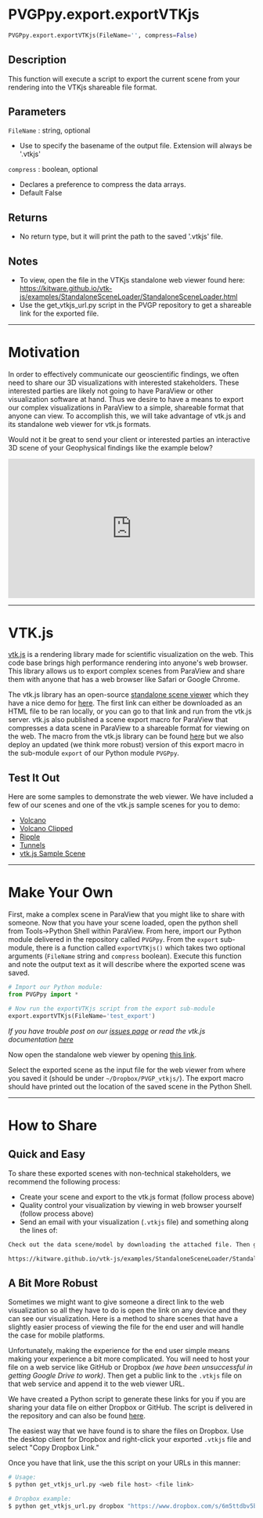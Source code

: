 # PVGPpy.export.exportVTKjs

```py
PVGPpy.export.exportVTKjs(FileName='', compress=False)
```

Description
-----------
This function will execute a script to export the current scene from your rendering into the VTKjs shareable file format.

Parameters
----------
`FileName` : string, optional

- Use to specify the basename of the output file. Extension will always be '.vtkjs'

`compress` : boolean, optional

- Declares a preference to compress the data arrays.
- Default False

Returns
-------
- No return type, but it will print the path to the saved '.vtkjs' file.

Notes
-----
- To view, open the file in the VTKjs standalone web viewer found here: https://kitware.github.io/vtk-js/examples/StandaloneSceneLoader/StandaloneSceneLoader.html
- Use the get_vtkjs_url.py script in the PVGP repository to get a shareable link for the exported file.



---------------


# Motivation
In order to effectively communicate our geoscientific findings, we often need to share our 3D visualizations with interested stakeholders. These interested parties are likely not going to have ParaView or other visualization software at hand. Thus we desire to have a means to export our complex visualizations in ParaView to a simple, shareable format that anyone can view. To accomplish this, we will take advantage of vtk.js and its standalone web viewer for vtk.js formats.

Would not it be great to send your client or interested parties an interactive 3D scene of your Geophysical findings like the example below?

<div style="position: relative; padding-bottom: 56.25%; height: 0; overflow: hidden; max-width: 100%; height: auto;">
        <iframe src="https://rawgit.com/banesullivan/PVGPvtk.js/master/StandaloneSceneLoader.html?fileURL=https://dl.dropbox.com/s/ftcmvc74qsr4hbl/tunnels.vtkjs?dl=0" frameborder="0" allowfullscreen style="position: absolute; top: 0; left: 0; width: 100%; height: 100%;"></iframe>
</div>


-------


# VTK.js
[vtk.js](https://kitware.github.io/vtk-js/) is a rendering library made for scientific visualization on the web. This code base brings high performance rendering into anyone's web browser. This library allows us to export complex scenes from ParaView and share them with anyone that has a web browser like Safari or Google Chrome.

The vtk.js library has an open-source [standalone scene viewer](https://kitware.github.io/vtk-js/examples/StandaloneSceneLoader/StandaloneSceneLoader.html) which they have a nice demo for [here](https://kitware.github.io/vtk-js/examples/StandaloneSceneLoader.html). The first link can either be downloaded as an HTML file to be ran locally, or you can go to that link and run from the vtk.js server. vtk.js also published a scene export macro for ParaView that compresses a data scene in ParaView to a shareable format for viewing on the web. The macro from the vtk.js library can be found [here](https://raw.githubusercontent.com/Kitware/vtk-js/master/Utilities/ParaView/export-scene-macro.py) but we also deploy an updated (we think more robust) version of this export macro in the sub-module `export` of our Python module `PVGPpy`.

## Test It Out
Here are some samples to demonstrate the web viewer. We have included a few of our scenes and one of the vtk.js sample scenes for you to demo:

- [Volcano](https://rawgit.com/banesullivan/PVGPvtk.js/master/StandaloneSceneLoader.html?fileURL=https://dl.dropbox.com/s/6gxax6fp9muk65e/volc.vtkjs?dl=0)
- [Volcano Clipped](https://rawgit.com/banesullivan/PVGPvtk.js/master/StandaloneSceneLoader.html?fileURL=https://dl.dropbox.com/s/0xxviidrh66smmg/volc_clip.vtkjs?dl=0)
- [Ripple](https://rawgit.com/banesullivan/PVGPvtk.js/master/StandaloneSceneLoader.html?fileURL=https://dl.dropbox.com/s/6m5ttdbv5bf4ngj/ripple.vtkjs?dl=0)
- [Tunnels](https://rawgit.com/banesullivan/PVGPvtk.js/master/StandaloneSceneLoader.html?fileURL=https://dl.dropbox.com/s/ftcmvc74qsr4hbl/tunnels.vtkjs?dl=0)
- [vtk.js Sample Scene](https://rawgit.com/banesullivan/PVGPvtk.js/master/StandaloneSceneLoader.html?fileURL=https://data.kitware.com/api/v1/file/587003c38d777f05f44a5c93/download)


-------


# Make Your Own
First, make a complex scene in ParaView that you might like to share with someone. <!--For a simple example, download [this] folder and load the state file *(be sure to use relative file paths)*.--> Now that you have your scene loaded, open the python shell from Tools->Python Shell within ParaView. From here, import our Python module delivered in the repository called `PVGPpy`. From the `export` sub-module, there is a function called `exportVTKjs()` which takes two optional arguments (`FileName` string and `compress` boolean). Execute this function and note the output text as it will describe where the exported scene was saved.

```py
# Import our Python module:
from PVGPpy import *

# Now run the exportVTKjs script from the export sub-module
export.exportVTKjs(FileName='test_export')
```

*If you have trouble post on our [issues page](https://github.com/banesullivan/ParaViewGeophysics/issues) or read the vtk.js documentation [here](https://kitware.github.io/vtk-js/examples/StandaloneSceneLoader.html)*

Now open the standalone web viewer by opening [this link](https://kitware.github.io/vtk-js/examples/StandaloneSceneLoader/StandaloneSceneLoader.html).

Select the exported scene as the input file for the web viewer from where you saved it (should be under `~/Dropbox/PVGP_vtkjs/`). The export macro should have printed out the location of the saved scene in the Python Shell.


-------


# How to Share

## Quick and Easy
To share these exported scenes with non-technical stakeholders, we recommend the following process:

- Create your scene and export to the vtk.js format (follow process above)
- Quality control your visualization by viewing in web browser yourself (follow process above)
- Send an email with your visualization (`.vtkjs` file) and something along the lines of:

```txt
Check out the data scene/model by downloading the attached file. Then go to the link below and open that downloaded file.

https://kitware.github.io/vtk-js/examples/StandaloneSceneLoader/StandaloneSceneLoader.html
```

## A Bit More Robust
Sometimes we might want to give someone a direct link to the web visualization so all they have to do is open the link on any device and they can see our visualization. Here is a method to share scenes that have a slightly easier process of viewing the file for the end user and will handle the case for mobile platforms.

Unfortunately, making the experience for the end user simple means making your experience a bit more complicated. You will need to host your file on a web service like GitHub or Dropbox *(we have been unsuccessful in getting Google Drive to work)*. Then get a public link to the `.vtkjs` file on that web service and append it to the web viewer URL.

We have created a Python script to generate these links for you if you are sharing your data file on either Dropbox or GitHub. The script is delivered in the repository and can also be found [here](https://github.com/banesullivan/ParaViewGeophysics/blob/master/get_vtkjs_url.py).

The easiest way that we have found is to share the files on Dropbox. Use the desktop client for Dropbox and right-click your exported `.vtkjs` file and select "Copy Dropbox Link."

Once you have that link, use the this script on your URLs in this manner:

```bash
# Usage:
$ python get_vtkjs_url.py <web file host> <file link>

# Dropbox example:
$ python get_vtkjs_url.py dropbox "https://www.dropbox.com/s/6m5ttdbv5bf4ngj/ripple.vtkjs?dl=0"

```
<!-- Hidden
### Process to Generate Links on Your Own

- Copy the url to the web browser which we have cloned and host on on of our repos: `https://rawgit.com/banesullivan/PVGPvtk.js/master/StandaloneSceneLoader.html`
- Now appended `?fileURL=`
- Then append that with the shareable link to your visualization file from your web file service:
    - For Dropbox, we will follow this method to get direct download file links
    - Shared links for Dropbox files will have this format:

    ```txt
    https://www.dropbox.com/s/6m5ttdbv5bf4ngj/ripple.vtkjs?dl=0
    ```

    - Change the 'www' to 'dl' in the link such that it looks like:

    ```txt
    https://dl.dropbox.com/s/6m5ttdbv5bf4ngj/ripple.vtkjs?dl=0
    ```

    - Now append the link for the web viewer hosted on our GitHub repo with the direct download link in the following manner:

    ```txt
    https://rawgit.com/banesullivan/PVGPvtk.js/master/StandaloneSceneLoader.html?fileURL=https://dl.dropbox.com/s/6m5ttdbv5bf4ngj/ripple.vtkjs?dl=0
    ```


- This link can then be shared with anyone (on a computer, phone, or tablet)
- Be sure to check the link yourself before sending to make sure everything worked
-->
